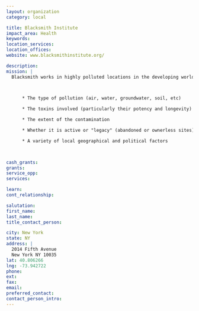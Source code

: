 ```yaml
---
layout: organization
category: local

title: Blacksmith Institute
impact_area: Health
keywords: 
location_services: 
location_offices: 
website: www.blacksmithinstitute.org/

description: 
mission: |
  Blacksmith works in highly polluted locations in the developing world with the intent of mitigating human health risks from pollution. Solutions to pollution problems vary according to each site and include factors such as:

  

      * The type of pollution (air, water, groundwater, soil, etc)

      * The toxins involved (particularly their potency and longevity)

      * The extent of the contamination

      * Whether it is active or "legacy" (abandoned or ownerless sites)

      * A variety of local geographical and political factors

  

cash_grants: 
grants: 
service_opp: 
services: 

learn: 
cont_relationship: 

salutation: 
first_name: 
last_name: 
title_contact_person: 

city: New York
state: NY
address: |
  2014 Fifth Avenue     
  New York NY 10035
lat: 40.806266
lng: -73.942722
phone: 
ext: 
fax: 
email: 
preferred_contact: 
contact_person_intro: 
---
```

